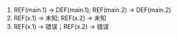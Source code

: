 1. REF(main.1) -> DEF(main.1); REF(main.2) -> DEF(main.2)
2. REF(x.1) -> 未知; REF(x.2) -> 未知
3. REF(x.1) -> 错误；REF(x.2) -> 错误

